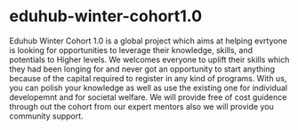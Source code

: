 # eduhub-winter-cohort1.0
 Eduhub Winter Cohort 1.0 is a global project which aims at helping
 evrtyone is looking for opportunities to leverage their knowledge, skills, 
 and potentials to Higher levels. We welcomes everyone to uplift their 
 skills which they had been longing for and never got an opportunity to 
 start anything because of the capital required to register in any kind of
            programs. With us, you can polish your knowledge as well as use the
            existing one for individual developemnt and for societal welfare. We will
            provide free of cost guidence through out the cohort from our expert
            mentors also we will provide you community support.
